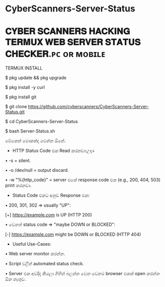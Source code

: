 # CyberScanners-Server-Status

# 𝐂𝐘𝐁𝐄𝐑 𝐒𝐂𝐀𝐍𝐍𝐄𝐑𝐒 𝐇𝐀𝐂𝐊𝐈𝐍𝐆 𝐓𝐄𝐑𝐌𝐔𝐗 𝐖𝐄𝐁 𝐒𝐄𝐑𝐕𝐄𝐑 𝐒𝐓𝐀𝐓𝐔𝐒 𝐂𝐇𝐄𝐂𝐊𝐄𝐑.ᴘᴄ ᴏʀ ᴍᴏʙɪʟᴇ

TERMUX INSTALL

$ pkg update && pkg upgrade

$ pkg install -y curl

$ pkg install git

$ git clone https://github.com/cyberscanners/CyberScanners-Server-Status.git

$ cd CyberScanners-Server-Status

$ bash Server-Status.sh

මේකෙන් මොකක්ද වෙන්න ඕනේ.

* HTTP Status Code එක Read කරනවා:උදා÷

• -s = silent.

• -o /dev/null = output discard.

• -w "%{http_code}" = server එකේ response code එක (e.g., 200, 404, 503) print කරනවා.

* Status Code එකට අනුව Response එක:

• 200, 301, 302 => usually "UP":

[+] https://example.com is UP (HTTP 200)

• වෙනත් status code => "maybe DOWN or BLOCKED":

[-] https://example.com might be DOWN or BLOCKED (HTTP 404)

* Useful Use-Cases:

• Web server monitor කරන්න.

• Script වලින් automated status check.

• Server එක අවදිද කියලා ගිහින් බලන්න වෙන වෙනම browser එකක් open කරන්න ඕන නැතුව.
